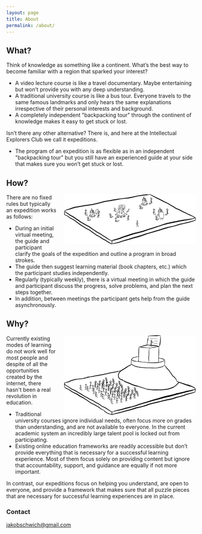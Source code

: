 ```yaml
---
layout: page
title: About
permalink: /about/
---
```



## What?


Think of knowledge as something like a continent. What’s the best way to become familiar with a region that sparked your interest?

- A video lecture course is like a travel documentary. Maybe entertaining but won’t provide you with any deep understanding. 
- A traditional university course is like a bus tour. Everyone travels to the same famous landmarks and only hears the same explanations irrespective of their personal interests and background.
- A completely independent "backpacking tour" through the continent of knowledge makes it easy to get stuck or lost.

Isn’t there any other alternative? There is, and here at the Intellectual Explorers Club we call it expeditions.

- The program of an expedition is as flexible as in an independent "backpacking tour" but you still have an experienced guide at your side that makes sure you won’t get stuck or lost.





## How?



<div style="float: right;margin-left:20px;max-width:350px;">
<img src="/tribes.png"  >
</div>

There are no fixed rules but typically an expedition works as follows:

- During an initial virtual meeting, the guide and participant clarify the goals of the expedition and outline a program in broad strokes.
- The guide then suggest learning material (book chapters, etc.) which the participant studies independently. 
- Regularly (typically weekly), there is a virtual meeting in which the guide and participant discuss the progress, solve problems, and plan the next steps together.
- In addition, between meetings the participant gets help from the guide asynchronously.


## Why?

<div style="float: right;margin-left:20px;max-width:350px;">
<img src="/academic.png"  >
</div>

Currently existing modes of learning do not work well for most people and despite of all the opportunities created by the internet, there hasn't been a real revolution in education.

- Traditional university courses ignore individual needs, often focus more on grades than understanding, and are not available to everyone. In the current academic system an incredibly large talent pool is locked out from participating. 
- Existing online education frameworks are readily accessible but don’t provide everything that is necessary for a successful learning experience. Most of them focus solely on providing content but ignore that accountability, support, and guidance are equally if not more important.

In contrast, our expeditions focus on helping you understand, are open to everyone, and provide a framework that makes sure that all puzzle pieces that are necessary for successful learning experiences are in place.






### Contact

[jakobschwich@gmail.com](mailto:jakobschwich@gmail.com)
